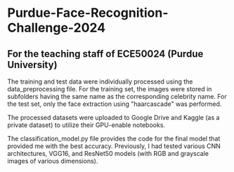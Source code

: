 # Purdue-Face-Recognition-Challenge-2024

## For the teaching staff of ECE50024 (Purdue University)

The training and test data were individually processed using the data_preprocessing file. For the training set, the images were stored in subfolders having the same name as the corresponding celebrity name. For the test set, only the face extraction using "haarcascade" was performed.

The processed datasets were uploaded to Google Drive and Kaggle (as a private dataset) to utilize their GPU-enable notebooks.

The classification_model.py file provides the code for the final model that provided me with the best accuracy. Previously, I had tested various CNN architectures, VGG16, and ResNet50 models (with RGB and grayscale images of various dimensions).
